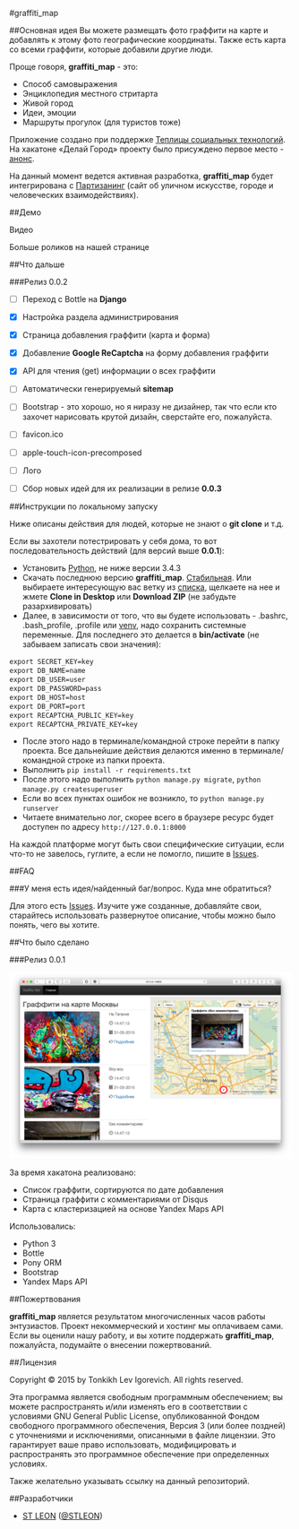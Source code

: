 #graffiti_map

##Основная идея
Вы можете размещать фото граффити на карте и добавлять к этому фото географические координаты. Также есть карта со всеми граффити, которые добавили другие люди.

Проще говоря, **graffiti_map** - это:

- Способ самовыражения
- Энциклопедия местного стритарта
- Живой город
- Идеи, эмоции
- Маршруты прогулок (для туристов тоже)

Приложение создано при поддержке [Теплицы социальных технологий](http://te-st.ru). На хакатоне «Делай Город» проекту было присуждено первое место - [анонс](http://te-st.ru/2015/06/02/make-city-hackathon-results/).

На данный момент ведется активная разработка, **graffiti_map** будет интегрирована с [Партизанинг](http://partizaning.org) (cайт об уличном искусстве, городе и человеческих взаимодействиях).

##Демо

Видео

Больше роликов на нашей странице


##Что дальше

###Релиз 0.0.2

- [ ] Переход с Bottle на **Django**
- [x] Настройка раздела администрирования
- [x] Страница добавления граффити (карта и форма)
- [x] Добавление **Google ReCaptcha** на форму добавления граффити
- [x] API для чтения (get) информации о всех граффити
- [ ] Автоматически генерируемый **sitemap**
- [ ] Bootstrap - это хорошо, но я ниразу не дизайнер, так что если кто захочет нарисовать крутой дизайн, сверстайте его, пожалуйста.
- [ ] favicon.ico
- [ ] apple-touch-icon-precomposed
- [ ] Лого
- [ ] Сбор новых идей для их реализации в релизе **0.0.3**


##Инструкции по локальному запуску

Ниже описаны действия для людей, которые не знают о **git clone** и т.д.

Если вы захотели потестрировать у себя дома, то вот последовательность действий (для версий выше **0.0.1**):

- Установить [Python](https://www.python.org/downloads/), не ниже версии 3.4.3
- Скачать последнюю версию **graffiti_map**. [Стабильная](https://github.com/stleon/graffiti_map/archive/master.zip). Или выбираете интересующую вас ветку из [списка](https://github.com/stleon/graffiti_map/branches), щелкаете на нее и жмете **Clone in Desktop** или **Download ZIP** (не забудьте разархивировать)
- Далее, в зависимости от того, что вы будете использовать - .bashrc, .bash_profile, .profile или [venv](https://docs.python.org/3/library/venv.html), надо сохранить системные переменные. Для последнего это делается в **bin/activate** (не забываем записать свои значения):

```
export SECRET_KEY=key
export DB_NAME=name
export DB_USER=user
export DB_PASSWORD=pass
export DB_HOST=host
export DB_PORT=port
export RECAPTCHA_PUBLIC_KEY=key
export RECAPTCHA_PRIVATE_KEY=key
```
- После этого надо в терминале/командной строке перейти в папку проекта. Все дальнейшие действия делаются именно в терминале/командной строке из папки проекта.
- Выполнить `pip install -r requirements.txt`
- После этого надо выполнить `python manage.py migrate`, `python manage.py createsuperuser`
- Если во всех пунктах ошибок не возникло, то `python manage.py runserver`
- Читаете внимательно лог, скорее всего в браузере ресурс будет доступен по адресу `http://127.0.0.1:8000`

На каждой платформе могут быть свои специфические ситуации, если что-то не завелось, гуглите, а если не помогло, пишите в [Issues](https://github.com/stleon/graffiti_map/issues).

##FAQ

###У меня есть идея/найденный баг/вопрос. Куда мне обратиться?

Для этого есть [Issues](https://github.com/stleon/graffiti_map/issues). Изучите уже созданные, добавляйте свои, старайтесь использовать развернутое описание, чтобы можно было понять, чего вы хотите.

##Что было сделано

###Релиз 0.0.1

![С хакатона](https://raw.githubusercontent.com/stleon/stleon.github.io/master/downloads/graffiti.png)

За время хакатона реализовано:

- Список граффити, сортируются по дате добавления
- Страница граффити с комментариями от Disqus
- Карта с кластеризацией на основе Yandex Maps API

Использовались:

- Python 3
- Bottle
- Pony ORM
- Bootstrap
- Yandex Maps API

##Пожертвования

**graffiti_map** является результатом многочисленных часов работы энтузиастов. Проект некоммерческий и хостинг мы оплачиваем сами. Если вы оценили нашу работу, и вы хотите поддержать **graffiti_map**, пожалуйста, подумайте о внесении пожертвований.

##Лицензия

Copyright © 2015 by Tonkikh Lev Igorevich. All rights reserved.

Эта программа является свободным программным обеспечением; вы можете распространять и/или изменять его в соответствии с условиями GNU General Public License, опубликованной Фондом свободного программного обеспечения, Версия 3 (или более поздней) с уточнениями и исключениями, описанными в файле лицензии. Это гарантирует ваше право использовать, модифицировать и распространять это программное обеспечение при определенных условиях.

Также желательно указывать ссылку на данный репозиторий.

##Разработчики

- [ST LEON](mailto:leonst998@gmail.com) ([@STLEON](https://twitter.com/inquisb))

##
